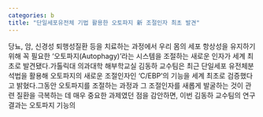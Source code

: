 ```yaml
---
categories: b
title: "단일세포유전체 기법 활용한 오토파지 新 조절인자 최초 발견"
---
```

당뇨, 암, 신경성 퇴행성질환 등을 치료하는 과정에서 우리 몸의 세포 항상성을 유지하기 위해 꼭 필요한 ‘오토파지(Autophagy)’라는 시스템을 조절하는 새로운 인자가 세계 최초로 발견됐다.가톨릭대 의과대학 해부학교실 김동하 교수팀은 최근 단일세포 유전체분석법을 활용해 오토파지의 새로운 조절인자인 ‘C/EBP’의 기능을 세계 최초로 검증했다고 밝혔다.그동안 오토파지를 조절하는 과정과 그 조절인자를 새롭게 발굴하는 것이 관련 질환을 극복하는 데 매우 중요한 과제였던 점을 감안하면, 이번 김동하 교수팀의 연구결과는 오토파지 기능의